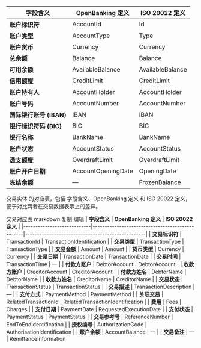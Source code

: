

| **字段含义**               | **OpenBanking 定义**                             | **ISO 20022 定义**                                |
|----------------------------|-------------------------------------------------|--------------------------------------------------|
| **账户标识符**             | AccountId                                       | Id                                               |
| **账户类型**               | AccountType                                     | Type                                             |
| **账户货币**               | Currency                                        | Currency                                         |
| **总余额**                 | Balance                                         | Balance                                          |
| **可用余额**               | AvailableBalance                                | AvailableBalance                                 |
| **信用额度**               | CreditLimit                                     | CreditLimit                                      |
| **账户持有人**             | AccountHolder                                   | AccountHolder                                    |
| **账户号码**               | AccountNumber                                   | AccountNumber                                    |
| **国际银行账号 (IBAN)**    | IBAN                                            | IBAN                                             |
| **银行标识符码 (BIC)**     | BIC                                             | BIC                                              |
| **银行名称**               | BankName                                        | BankName                                         |
| **账户状态**               | AccountStatus                                   | AccountStatus                                    |
| **透支额度**               | OverdraftLimit                                  | OverdraftLimit                                   |
| **账户开户日期**           | AccountOpeningDate                              | OpeningDate                                      |
| **冻结余额**               | —                                               | FrozenBalance                                    |





交易实体 的对应表，包括 字段含义、OpenBanking 定义 和 ISO 20022 定义，便于对比两者在交易数据表示上的差异。

交易对应表
markdown
复制
编辑
| **字段含义**               | **OpenBanking 定义**                             | **ISO 20022 定义**                                |
|----------------------------|-------------------------------------------------|--------------------------------------------------|
| **交易标识符**             | TransactionId                                   | TransactionIdentification                        |
| **交易类型**               | TransactionType                                 | TransactionType                                   |
| **交易金额**               | Amount                                          | Amount                                            |
| **货币类型**               | Currency                                        | Currency                                         |
| **交易日期**               | TransactionDate                                 | TransactionDate                                   |
| **交易时间**               | TransactionTime                                 | —                                                 |
| **付款方账户**             | DebtorAccount                                   | DebtorAccount                                     |
| **收款方账户**             | CreditorAccount                                 | CreditorAccount                                   |
| **付款方姓名**             | DebtorName                                      | DebtorName                                        |
| **收款方姓名**             | CreditorName                                    | CreditorName                                      |
| **交易状态**               | TransactionStatus                               | TransactionStatus                                 |
| **交易描述**               | TransactionDescription                          | —                                                 |
| **支付方式**               | PaymentMethod                                   | PaymentMethod                                     |
| **关联交易**               | RelatedTransactionId                            | RelatedTransactionIdentification                 |
| **费用**                   | Fees                                            | Charges                                           |
| **支付日期**               | PaymentDate                                     | RequestedExecutionDate                            |
| **支付状态**               | PaymentStatus                                   | PaymentStatus                                     |
| **交易参考号**             | ReferenceNumber                                  | EndToEndIdentification                           |
| **授权编号**               | AuthorizationCode                                | AuthorisationIdentification                       |
| **账户余额**               | AccountBalance                                  | —                                                 |
| **交易备注**               | —                                               | RemittanceInformation   
